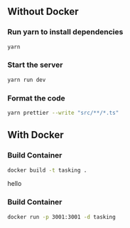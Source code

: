 ## Without Docker

### Run yarn to install dependencies

```bash
yarn
```

### Start the server

```bash
yarn run dev
```

### Format the code

```bash
yarn prettier --write "src/**/*.ts"
```

## With Docker

### Build Container

```bash
docker build -t tasking .
```
hello 

### Build Container

```bash
docker run -p 3001:3001 -d tasking
```
